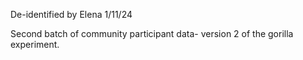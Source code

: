 De-identified by Elena 1/11/24

Second batch of community participant data- version 2 of the gorilla experiment.
